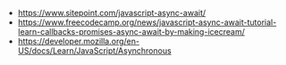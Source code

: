 - https://www.sitepoint.com/javascript-async-await/
- https://www.freecodecamp.org/news/javascript-async-await-tutorial-learn-callbacks-promises-async-await-by-making-icecream/
- https://developer.mozilla.org/en-US/docs/Learn/JavaScript/Asynchronous